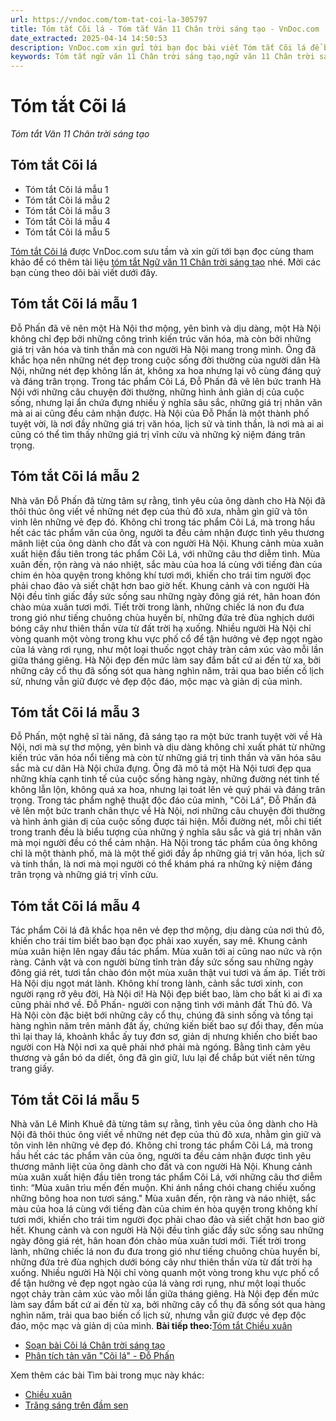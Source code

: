 ```yaml
---
url: https://vndoc.com/tom-tat-coi-la-305797
title: Tóm tắt Cõi lá - Tóm tắt Văn 11 Chân trời sáng tạo - VnDoc.com
date_extracted: 2025-04-14 14:50:53
description: VnDoc.com xin gửi tới bạn đọc bài viết Tóm tắt Cõi lá để bạn đọc cùng tham khảo và có thêm tài liệu học Văn 11 Chân trời sáng tạo nhé.
keywords: Tóm tắt ngữ văn 11 Chân trời sáng tạo,ngữ văn 11 Chân trời sáng tạo,tóm tắt ngữ văn 11,tóm tắt văn 11,tóm tắt ngữ văn 11 chân trời,tóm tắt văn 11 Chân trời sáng tạo,ngữ văn 11,văn 11,tóm tắt văn 11 chân trời,Tóm tắt Cõi lá,Tóm tắt bài Cõi lá,cõi lá,tóm tắt Ngữ văn 11 Chân trời sáng tạo bài cõi lá,Tóm tắt Cõi lá hay,Tóm tắt Cõi lá ngắn gọn
---
```


# Tóm tắt Cõi lá
 _Tóm tắt Văn 11 Chân trời sáng tạo_
## Tóm tắt Cõi lá
  * Tóm tắt Cõi lá mẫu 1
  * Tóm tắt Cõi lá mẫu 2
  * Tóm tắt Cõi lá mẫu 3
  * Tóm tắt Cõi lá mẫu 4
  * Tóm tắt Cõi lá mẫu 5

[Tóm tắt Cõi lá](<https://vndoc.com/tom-tat-coi-la-305797>) được VnDoc.com sưu tầm và xin gửi tới bạn đọc cùng tham khảo để có thêm tài liệu [tóm tắt Ngữ văn 11 Chân trời sáng tạo](<https://vndoc.com/tom-tat-ngu-van-11-chan-troi-sang-tao>) nhé. Mời các bạn cùng theo dõi bài viết dưới đây.
## Tóm tắt Cõi lá mẫu 1
Đỗ Phấn đã vẽ nên một Hà Nội thơ mộng, yên bình và dịu dàng, một Hà Nội không chỉ đẹp bởi những công trình kiến trúc văn hóa, mà còn bởi những giá trị văn hóa và tinh thần mà con người Hà Nội mang trong mình. Ông đã khắc họa nên những nét đẹp trong cuộc sống đời thường của người dân Hà Nội, những nét đẹp không lấn át, không xa hoa nhưng lại vô cùng đáng quý và đáng trân trọng. Trong tác phẩm Cõi Lá, Đỗ Phấn đã vẽ lên bức tranh Hà Nội với những câu chuyện đời thường, những hình ảnh giản dị của cuộc sống, nhưng lại ẩn chứa đựng nhiều ý nghĩa sâu sắc, những giá trị nhân văn mà ai ai cũng đều cảm nhận được. Hà Nội của Đỗ Phấn là một thành phố tuyệt vời, là nơi đầy những giá trị văn hóa, lịch sử và tinh thần, là nơi mà ai ai cũng có thể tìm thấy những giá trị vĩnh cửu và những kỷ niệm đáng trân trọng.
## Tóm tắt Cõi lá mẫu 2
Nhà văn Đỗ Phấn đã từng tâm sự rằng, tình yêu của ông dành cho Hà Nội đã thôi thúc ông viết về những nét đẹp của thủ đô xưa, nhằm gìn giữ và tôn vinh lên những vẻ đẹp đó. Không chỉ trong tác phẩm Cõi Lá, mà trong hầu hết các tác phẩm văn của ông, người ta đều cảm nhận được tình yêu thương mãnh liệt của ông dành cho đất và con người Hà Nội. Khung cảnh mùa xuân xuất hiện đầu tiên trong tác phẩm Cõi Lá, với những câu thơ diễm tình. Mùa xuân đến, rộn ràng và náo nhiệt, sắc màu của hoa lá cùng với tiếng đàn của chim én hòa quyện trong không khí tươi mới, khiến cho trái tim người đọc phải chao đảo và siết chặt hơn bao giờ hết. Khung cảnh và con người Hà Nội đều tỉnh giấc đầy sức sống sau những ngày đông giá rét, hân hoan đón chào mùa xuân tươi mới. Tiết trời trong lành, những chiếc lá non đu đưa trong gió như tiếng chuông chùa huyền bí, những đứa trẻ đùa nghịch dưới bóng cây như thiên thần vừa từ đất trời hạ xuống. Nhiều người Hà Nội chỉ vòng quanh một vòng trong khu vực phố cổ để tận hưởng vẻ đẹp ngọt ngào của lá vàng rơi rụng, như một loại thuốc ngọt chảy tràn cảm xúc vào mỗi lần giữa tháng giêng. Hà Nội đẹp đến mức làm say đắm bất cứ ai đến từ xa, bởi những cây cổ thụ đã sống sót qua hàng nghìn năm, trải qua bao biến cố lịch sử, nhưng vẫn giữ được vẻ đẹp độc đáo, mộc mạc và giản dị của mình.
## Tóm tắt Cõi lá mẫu 3
Đỗ Phấn, một nghệ sĩ tài năng, đã sáng tạo ra một bức tranh tuyệt vời về Hà Nội, nơi mà sự thơ mộng, yên bình và dịu dàng không chỉ xuất phát từ những kiến trúc văn hóa nổi tiếng mà còn từ những giá trị tinh thần và văn hóa sâu sắc mà cư dân Hà Nội chứa đựng. Ông đã mô tả một Hà Nội tươi đẹp qua những khía cạnh tinh tế của cuộc sống hàng ngày, những đường nét tinh tế không lẫn lộn, không quá xa hoa, nhưng lại toát lên vẻ quý phái và đáng trân trọng.
Trong tác phẩm nghệ thuật độc đáo của mình, "Cõi Lá", Đỗ Phấn đã vẽ lên một bức tranh chân thực về Hà Nội, nơi những câu chuyện đời thường và hình ảnh giản dị của cuộc sống được tái hiện. Mỗi đường nét, mỗi chi tiết trong tranh đều là biểu tượng của những ý nghĩa sâu sắc và giá trị nhân văn mà mọi người đều có thể cảm nhận. Hà Nội trong tác phẩm của ông không chỉ là một thành phố, mà là một thế giới đầy ắp những giá trị văn hóa, lịch sử và tinh thần, là nơi mà mọi người có thể khám phá ra những kỷ niệm đáng trân trọng và những giá trị vĩnh cửu.
## Tóm tắt Cõi lá mẫu 4
Tác phẩm Cõi lá đã khắc họa nên vẻ đẹp thơ mộng, dịu dàng của nơi thủ đô, khiến cho trái tim biết bao bạn đọc phải xao xuyến, say mê. Khung cảnh mùa xuân hiện lên ngay đầu tác phẩm. Mùa xuân tới ai cũng nao nức và rộn ràng. Cảnh vật và con người bừng tỉnh tràn đầy sức sống sau những ngày đông giá rét, tươi tắn chào đón một mùa xuân thật vui tươi và ấm áp. Tiết trời Hà Nội dịu ngọt mát lành. Không khí trong lành, cảnh sắc tươi xinh, con người rạng rỡ yêu đời, Hà Nội ơi\! Hà Nội đẹp biết bao, làm cho bất kì ai đi xa cũng phải nhớ về. Đỗ Phấn- người con nặng tình với mảnh đất Thủ đô. Và Hà Nội còn đặc biệt bới những cây cổ thụ, chúng đã sinh sống và tồng tại hàng nghìn năm trên mảnh đất ấy, chứng kiến biết bao sự đổi thay, đến mùa thì lại thay lá, khoảnh khắc ấy tuy đơn sơ, giản dị nhưng khiến cho biết bao người con Hà Nội nơi xa quê phải nhớ phải mà ngóng. Bằng tình cảm yêu thương và gắn bó da diết, ông đã gìn giữ, lưu lại để chắp bút viết nên từng trang giấy.
## Tóm tắt Cõi lá mẫu 5
Nhà văn Lê Minh Khuê đã từng tâm sự rằng, tình yêu của ông dành cho Hà Nội đã thôi thúc ông viết về những nét đẹp của thủ đô xưa, nhằm gìn giữ và tôn vinh lên những vẻ đẹp đó. Không chỉ trong tác phẩm Cõi Lá, mà trong hầu hết các tác phẩm văn của ông, người ta đều cảm nhận được tình yêu thương mãnh liệt của ông dành cho đất và con người Hà Nội. Khung cảnh mùa xuân xuất hiện đầu tiên trong tác phẩm Cõi Lá, với những câu thơ diễm tình: “Mùa xuân trìu mến đến muộn. Khi ánh nắng chói chang chiếu xuống những bông hoa non tươi sáng." Mùa xuân đến, rộn ràng và náo nhiệt, sắc màu của hoa lá cùng với tiếng đàn của chim én hòa quyện trong không khí tươi mới, khiến cho trái tim người đọc phải chao đảo và siết chặt hơn bao giờ hết. Khung cảnh và con người Hà Nội đều tỉnh giấc đầy sức sống sau những ngày đông giá rét, hân hoan đón chào mùa xuân tươi mới. Tiết trời trong lành, những chiếc lá non đu đưa trong gió như tiếng chuông chùa huyền bí, những đứa trẻ đùa nghịch dưới bóng cây như thiên thần vừa từ đất trời hạ xuống. Nhiều người Hà Nội chỉ vòng quanh một vòng trong khu vực phố cổ để tận hưởng vẻ đẹp ngọt ngào của lá vàng rơi rụng, như một loại thuốc ngọt chảy tràn cảm xúc vào mỗi lần giữa tháng giêng. Hà Nội đẹp đến mức làm say đắm bất cứ ai đến từ xa, bởi những cây cổ thụ đã sống sót qua hàng nghìn năm, trải qua bao biến cố lịch sử, nhưng vẫn giữ được vẻ đẹp độc đáo, mộc mạc và giản dị của mình.
**Bài tiếp theo:**[Tóm tắt Chiều xuân](<https://vndoc.com/tom-tat-chieu-xuan-305798>)
  * [Soạn bài Cõi lá Chân trời sáng tạo](<https://vndoc.com/soan-bai-coi-la-chan-troi-sang-tao-298081>)
  * [Phân tích tản văn "Cõi lá" - Đỗ Phấn](<https://vndoc.com/phan-tich-tan-van-coi-la-do-phan-297890>)

Xem thêm các bài Tìm bài trong mục này khác:
  * [Chiều xuân](</tom-tat-chieu-xuan-305798>)
  * [Trăng sáng trên đầm sen](</tom-tat-trang-sang-tren-dam-sen-305801>)

